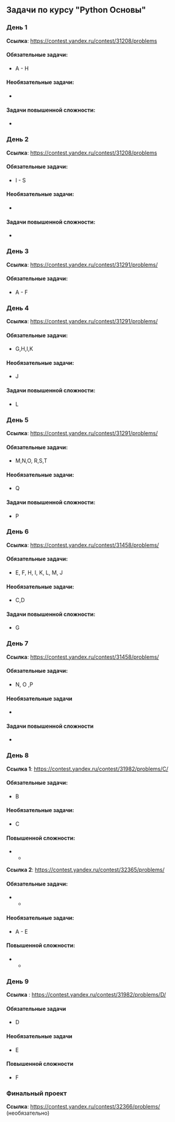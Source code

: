 ## Задачи по курсу "Python Основы"

### День 1
**Ссылка**: https://contest.yandex.ru/contest/31208/problems

#### Обязательные задачи:
* A - H

#### Необязательные задачи:
-

#### Задачи повышенной сложности:
-


### День 2
**Ссылка**: https://contest.yandex.ru/contest/31208/problems

#### Обязательные задачи:
* I - S

#### Необязательные задачи:
-

#### Задачи повышенной сложности:
-

### День 3
**Ссылка**: https://contest.yandex.ru/contest/31291/problems/

#### Обязательные задачи:
* A - F


### День 4
**Ссылка**: https://contest.yandex.ru/contest/31291/problems/

#### Обязательные задачи:
* G,H,I,K

#### Необязательные задачи:
* J

#### Задачи повышенной сложности:
* L

### День 5
**Ссылка**: https://contest.yandex.ru/contest/31291/problems/

#### Обязательные задачи:
* M,N,O, R,S,T

#### Необязательные задачи:
* Q

#### Задачи повышенной сложности:
* P



### День 6
**Ссылка**: https://contest.yandex.ru/contest/31458/problems/

#### Обязательные задачи:
* E, F, H, I, K, L, M, J

#### Необязательные задачи:
* C,D

#### Задачи повышенной сложности:
* G


### День 7
**Ссылка**: https://contest.yandex.ru/contest/31458/problems/

#### Обязательные задачи:
* N, O ,P
#### Необязательные задачи
-
#### Задачи повышенной сложности
-

### День 8
**Ссылка 1**: https://contest.yandex.ru/contest/31982/problems/C/
#### Обязательные задачи:
* B
#### Необязательные задачи:
* С
#### Повышенной сложности:
* -

**Ссылка 2**: https://contest.yandex.ru/contest/32365/problems/
#### Обязательные задачи:
* -
#### Необязательные задачи:
* A - E
#### Повышенной сложности:
* -

### День 9
**Ссылка** : https://contest.yandex.ru/contest/31982/problems/D/

#### Обязательные задачи
* D

#### Необязательные задачи
* E

#### Повышенной сложности
* F


### Финальный проект
**Ссылка**: https://contest.yandex.ru/contest/32366/problems/
(необязательно)
